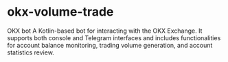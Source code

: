 # okx-volume-trade
OKX bot A Kotlin-based bot for interacting with the OKX Exchange. It supports both console and Telegram interfaces and includes functionalities for account balance monitoring, trading volume generation, and account statistics review.
